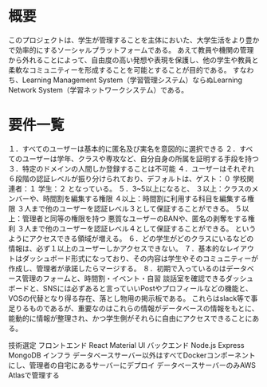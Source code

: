 # 概要
このプロジェクトは、学生が管理することを主体においた、大学生活をより豊かで効率的にするソーシャルプラットフォームである。
あえて教員や機関の管理から外れることによって、自由度の高い発想や表現を保護し、他の学生や教員と柔軟なコミュニティーを形成することを可能とすることが目的である。
すなわち、Learning Management System（学習管理システム）ならぬLearning Network System（学習ネットワークシステム）である。

# 要件一覧
１．すべてのユーザーは基本的に匿名及び実名を意図的に選択できる
２．すべてのユーザーは学年、クラスや専攻など、自分自身の所属を証明する手段を持つ
３．特定のドメインの人間しか登録することは不可能
４．ユーザーはそれぞれ６段階の認証レベルが振り分けられており、デフォルトは、ゲスト：０ 学校関連者：１ 学生：２ となっている。
５．3~5以上になると、
    ３以上：クラスのメンバーや、時間割を編集する権限 
    ４以上：時間割に利用する科目を編集する権限 ３人まで他のユーザーを認証レベル３として保証することができる。
    ５以上：管理者と同等の権限を持つ 悪質なユーザーのBANや、匿名の剥奪をする権利 ３人まで他のユーザーを認証レベル４として保証することができる。
というようにアクセスできる領域が増える。
６．どの学生がどのクラスにいるなどの情報は、必ず１以上のユーザーしかアクセスできない。
７．基本的なレイアウトはダッシュボード形式になっており、その内容は学生やそのコミュニティーが作成し、管理者が承諾したらマージする。
８．初期で入っているのはデータベース管理のフォームと、時間割・イベント・自習 談話室を確認できるダッシュボードと、SNSには必ずあると言っていいPostやプロフィールなどの機能と、VOSの代替となり得る存在、落とし物用の掲示板である。
   これらはslack等で事足りるものであるが、重要なのはこれらの情報がデータベースの情報をもとに、能動的に情報が整理され、かつ学生側がそれらに自由にアクセスできることにある。
   
技術選定
フロントエンド
React Material UI
バックエンド 
Node.js Express MongoDB
インフラ
データベースサーバー以外はすべてDockerコンポーネントにし、管理者の自宅にあるサーバーにデプロイ
データベースサーバーのみAWS Atlasで管理する

